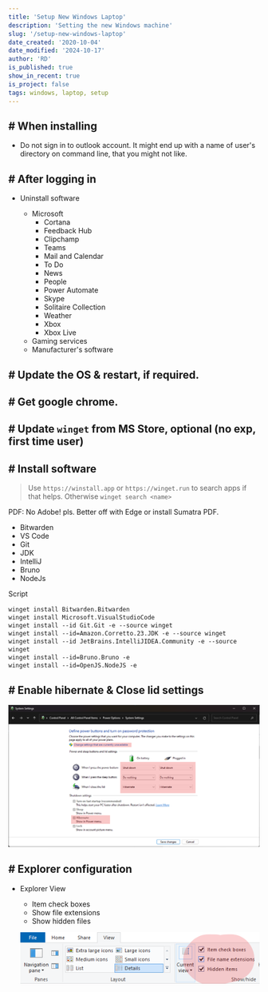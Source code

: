 ```yaml
---
title: 'Setup New Windows Laptop'
description: 'Setting the new Windows machine'
slug: '/setup-new-windows-laptop'
date_created: '2020-10-04'
date_modified: '2024-10-17'
author: 'RD'
is_published: true
show_in_recent: true
is_project: false
tags: windows, laptop, setup
---
```


## # When installing

- Do not sign in to outlook account. It might end up with a name of user's directory on command line, that you might not like.

## # After logging in
- Uninstall software

  - Microsoft 
    - Cortana
    - Feedback Hub
    - Clipchamp
    - Teams
    - Mail and Calendar
    - To Do
    - News
    - People
    - Power Automate
    - Skype
    - Solitaire Collection
    - Weather
    - Xbox
    - Xbox Live
  - Gaming services
  - Manufacturer's software

## # Update the OS & restart, if required.

## # Get google chrome.

## # Update `winget` from MS Store, optional (no exp, first time user)

## # Install software

> Use `https://winstall.app` or `https://winget.run` to search apps if that helps. 
> Otherwise `winget search <name>`

PDF: No Adobe! pls. Better off with Edge or install Sumatra PDF.

- Bitwarden
- VS Code
- Git
- JDK 
- IntelliJ
- Bruno
- NodeJs

Script
```
winget install Bitwarden.Bitwarden
winget install Microsoft.VisualStudioCode
winget install --id Git.Git -e --source winget
winget install --id=Amazon.Corretto.23.JDK -e --source winget
winget install --id JetBrains.IntelliJIDEA.Community -e --source winget
winget install --id=Bruno.Bruno -e
winget install --id=OpenJS.NodeJS -e

```

## # Enable hibernate & Close lid settings
  ![Windows power settings](./windows-power-settings.png)   






## # Explorer configuration
- Explorer View
  - Item check boxes
  - Show file extensions
  - Show hidden files  
  
  ![Show hidden files and extensions](./show-hidden-and-extensions.png)  
